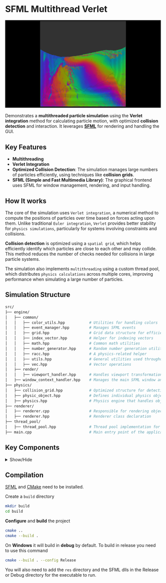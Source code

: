 # SFML Multithread Verlet

![Simulation Image](images/image.png)

Demonstrates a **multithreaded particle simulation** using the **Verlet integration** method for calculating particle motion, with optimized **collision detection** and interaction. It leverages [**SFML**](https://en.wikipedia.org/wiki/Simple_and_Fast_Multimedia_Library) for rendering and handling the GUI.

## Key Features
- **Multithreading**
- **Verlet Integration**
- **Optimized Collision Detection**: The simulation manages large numbers of particles efficiently, using techniques like **collision grids**.
- **SFML (Simple and Fast Multimedia Library)**: The graphical frontend uses SFML for window management, rendering, and input handling.

## How It works

The core of the simulation uses `Verlet integration`, a numerical method to compute the positions of particles over time based on forces acting upon them. Unlike traditional `Euler integration`, `Verlet` provides better stability for `physics simulations`, particularly for systems involving constraints and collisions.

**Collision detection** is optimized using a `spatial grid`, which helps efficiently identify which particles are close to each other and may collide. This method reduces the number of checks needed for collisions in large particle systems.

The simulation also implements `multithreading` using a custom thread pool, which distributes `physics calculations` across multiple cores, improving performance when simulating a large number of particles.

## Simulation Structure

```bash
src/
├── engine/
│   ├── common/
│   │   ├── color_utils.hpp           # Utilities for handling colors
│   │   ├── event_manager.hpp         # Manages SFML events
│   │   ├── grid.hpp                  # Grid data structure for efficient spatial partitioning
│   │   ├── index_vector.hpp          # Helper for indexing vectors
│   │   ├── math.hpp                  # Common math utilities
│   │   ├── number_generator.hpp      # Random number generation utilities
│   │   ├── racc.hpp                  # A physics-related helper
│   │   ├── utils.hpp                 # General utilities used throughout the simulation
│   │   ├── vec.hpp                   # Vector operations
│   ├── render/
│   │   ├── viewport_handler.hpp      # Handles viewport transformations and settings
│   ├── window_context_handler.hpp    # Manages the main SFML window and its properties
├── physics/
│   ├── collision_grid.hpp            # Optimized structure for detecting particle collisions
│   ├── physic_object.hpp             # Defines individual physics objects (particles)
│   ├── physics.hpp                   # Physics engine that handles object interactions and Verlet integration
├── renderer/
│   ├── renderer.cpp                  # Responsible for rendering objects using SFML
│   ├── renderer.hpp                  # Renderer class declaration
├── thread_pool/
│   ├── thread_pool.hpp               # Thread pool implementation for handling multithreaded physics updates
├── main.cpp                          # Main entry point of the application
```
## Key Components
<details>
<summary>Show/Hide</summary>

   ### Engine:
   - **Common**: This module contains general-purpose utilities like math functions, color utilities, event managers, and random number generation.
   - **Render**: Manages the rendering context (SFML viewport and window) and handles drawing objects on the screen.
   - **Physics**: This is the core of the physics simulation, handling collision detection using a grid structure and implementing Verlet integration for particle motion.
   - **Renderer**: Manages how particles and other objects are rendered to the screen.
   - **Thread Pool**: Manages the execution of tasks across multiple threads, improving the performance of physics calculations.

   ### Main Entry Point:
   - **main.cpp**: Initializes the simulation, sets up the SFML window, and starts the main loop, which updates physics and renders the particles on screen.

</details>

## Compilation

[SFML](https://www.sfml-dev.org/) and [CMake](https://cmake.org/) need to be installed.

Create a `build` directory

```bash
mkdir build
cd build
```

**Configure** and **build** the project

```bash
cmake ..
cmake --build .
```

On **Windows** it will build in **debug** by default. To build in release you need to use this command

```bash
cmake --build . --config Release
```

You will also need to add the `res` directory and the SFML dlls in the Release or Debug directory for the executable to run.
